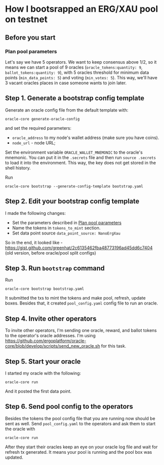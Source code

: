 # How I bootsrapped an ERG/XAU pool on testnet

## Before you start

### Plan pool parameters

Let's say we have 5 operators. We want to keep consensus above 1/2, so it means we can start a pool of 9 oracles (`oracle_tokens:quantity: 9`, `ballot_tokens:quantity: 9`), with 5 oracles threshold for minimum data points (`min_data_points: 5`) and voting (`min_votes: 5`). This way, we'll have 3 vacant oracles places in case someone wants to join later.

## Step 1. Generate a bootstrap config template

Generate an oracle config file from the default template with:

```console
oracle-core generate-oracle-config
```

and set the required parameters:

- `oracle_address` to my node's wallet address (make sure you have coins).
- `node_url` - node URL;

Set the environment variable `ORACLE_WALLET_MNEMONIC` to the oracle's mnemonic. You can put it in the `.secrets` file and then run `source .secrets` to load it into the environment. This way, the key does not get stored in the shell history.

Run

```console
oracle-core bootstrap --generate-config-template bootstrap.yaml
```

## Step 2. Edit your bootstrap config template

I made the following changes:

- Set the parameters described in [Plan pool parameters](#plan-pool-parameters)
- Name the tokens in `tokens_to_mint` section.
- Set data point source `data_point_source: NanoErgXau`

So in the end, it looked like - <https://gist.github.com/greenhat/2c6135462fba48773196ad45dd6c7404> (old version, before oracle/pool split configs)

## Step 3. Run `bootstrap` command

Run

```console
oracle-core bootstrap bootstrap.yaml
```

It submitted the txs to mint the tokens and make pool, refresh, update boxes. Besides that, it created `pool_config.yaml` config file to run an oracle.

## Step 4. Invite other operators

To invite other operators, I'm sending one oracle, reward, and ballot tokens to the operator's oracle addresses. I'm using <https://github.com/ergoplatform/oracle-core/blob/develop/scripts/send_new_oracle.sh> for this task.

## Step 5. Start your oracle

I started my oracle with the following:

```console
oracle-core run
```

And it posted the first data point.

## Step 6. Send pool config to the operators

Besides the tokens the pool config file that you are running now should be sent as well. Send `pool_config.yaml` to the operators and ask them to start the oracle with

```console
oracle-core run
```

After they start their oracles keep an eye on your oracle log file and wait for refresh tx generated. It means your pool is running and the pool box was updated.
